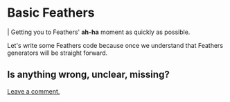 # Basic Feathers

| Getting you to Feathers' **ah-ha** moment as quickly as possible.

Let's write some Feathers code
because once we understand that Feathers generators will be straight forward.

## Is anything wrong, unclear, missing?
[Leave a comment.](https://github.com/feathersjs/feathers-guide/issues/new?title=Comment:Step-Basic-Readme&body=Comment:Step-Basic-Readme)
